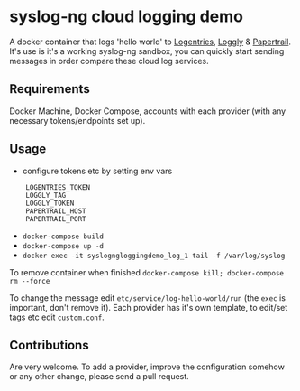 # syslog-ng cloud logging demo

A docker container that logs 'hello world' to [Logentries](https://logentries.com/), [Loggly](https://www.loggly.com/) & [Papertrail](https://papertrailapp.com/). It's use is it's a working syslog-ng sandbox, you can quickly start sending messages in order compare these cloud log services.

## Requirements
Docker Machine, Docker Compose, accounts with each provider (with any necessary tokens/endpoints set up).

## Usage
* configure tokens etc by setting env vars

```
    LOGENTRIES_TOKEN
	LOGGLY_TAG
	LOGGLY_TOKEN
	PAPERTRAIL_HOST
	PAPERTRAIL_PORT
```

* `docker-compose build`
* `docker-compose up -d`
* `docker exec -it syslogngloggingdemo_log_1 tail -f /var/log/syslog`

To remove container when finished `docker-compose kill; docker-compose rm --force`

To change the message edit `etc/service/log-hello-world/run` (the `exec` is important, don't remove it). Each provider has it's own template, to edit/set tags etc edit `custom.conf`.

## Contributions
Are very welcome. To add a provider, improve the configuration somehow or any other change, please send a pull request.
